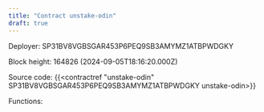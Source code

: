 ```yaml
---
title: "Contract unstake-odin"
draft: true
---
```

Deployer: SP31BV8VGBSGAR453P6PEQ9SB3AMYMZ1ATBPWDGKY


 



Block height: 164826 (2024-09-05T18:16:20.000Z)

Source code: {{<contractref "unstake-odin" SP31BV8VGBSGAR453P6PEQ9SB3AMYMZ1ATBPWDGKY unstake-odin>}}

Functions:


